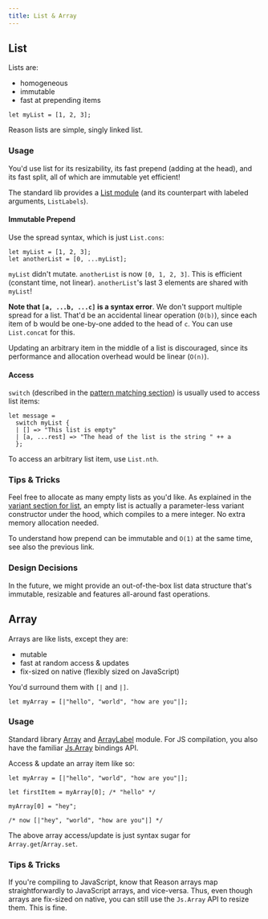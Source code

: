 ```yaml
---
title: List & Array
---
```


## List

Lists are:

- homogeneous
- immutable
- fast at prepending items

```reason
let myList = [1, 2, 3];
```

Reason lists are simple, singly linked list.

### Usage

You'd use list for its resizability, its fast prepend (adding at the head), and its fast split, all of which are immutable yet efficient!

The standard lib provides a [List module](/api/List.html) (and its counterpart with labeled arguments, `ListLabels`).

#### Immutable Prepend

Use the spread syntax, which is just `List.cons`:

```reason
let myList = [1, 2, 3];
let anotherList = [0, ...myList];
```

`myList` didn't mutate. `anotherList` is now `[0, 1, 2, 3]`. This is efficient (constant time, not linear). `anotherList`'s last 3 elements are shared with `myList`!

**Note that `[a, ...b, ...c]` is a syntax error**. We don't support multiple spread for a list. That'd be an accidental linear operation (`O(b)`), since each item of b would be one-by-one added to the head of `c`. You can use `List.concat` for this.

Updating an arbitrary item in the middle of a list is discouraged, since its performance and allocation overhead would be linear (`O(n)`).

#### Access

`switch` (described in the [pattern matching section](pattern-matching.md)) is usually used to access list items:

```reason
let message =
  switch myList {
  | [] => "This list is empty"
  | [a, ...rest] => "The head of the list is the string " ++ a
  };
```

To access an arbitrary list item, use `List.nth`.

### Tips & Tricks

Feel free to allocate as many empty lists as you'd like. As explained in the [variant section for list](variant.md#honorable-mentions), an empty list is actually a parameter-less variant constructor under the hood, which compiles to a mere integer. No extra memory allocation needed.

To understand how prepend can be immutable and `O(1)` at the same time, see also the previous link.

### Design Decisions

In the future, we might provide an out-of-the-box list data structure that's immutable, resizable and features all-around fast operations.

## Array

Arrays are like lists, except they are:

- mutable
- fast at random access & updates
- fix-sized on native (flexibly sized on JavaScript)

You'd surround them with `[|` and `|]`.

```reason
let myArray = [|"hello", "world", "how are you"|];
```

### Usage

Standard library [Array](/api/Array.html) and [ArrayLabel](/api/ArrayLabels.html) module. For JS compilation, you also have the familiar [Js.Array](https://bucklescript.github.io/bucklescript/api/Js.Array.html) bindings API.

Access & update an array item like so:

```reason
let myArray = [|"hello", "world", "how are you"|];

let firstItem = myArray[0]; /* "hello" */

myArray[0] = "hey";

/* now [|"hey", "world", "how are you"|] */
```

The above array access/update is just syntax sugar for `Array.get`/`Array.set`.

### Tips & Tricks

If you're compiling to JavaScript, know that Reason arrays map straightforwardly to JavaScript arrays, and vice-versa. Thus, even though arrays are fix-sized on native, you can still use the `Js.Array` API to resize them. This is fine.
